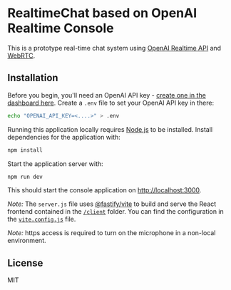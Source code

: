 # RealtimeChat based on OpenAI Realtime Console

This is a prototype real-time chat system using [OpenAI Realtime API](https://platform.openai.com/docs/guides/realtime) and [WebRTC](https://platform.openai.com/docs/guides/realtime-webrtc).

## Installation

Before you begin, you'll need an OpenAI API key - [create one in the dashboard here](https://platform.openai.com/settings/api-keys). Create a `.env` file to set your OpenAI API key in there:

```bash
echo "OPENAI_API_KEY=<....>" > .env
```

Running this application locally requires [Node.js](https://nodejs.org/) to be installed. Install dependencies for the application with:

```bash
npm install
```

Start the application server with:

```bash
npm run dev
```

This should start the console application on [http://localhost:3000](http://localhost:3000).

_Note:_ The `server.js` file uses [@fastify/vite](https://fastify-vite.dev/) to build and serve the React frontend contained in the [`/client`](./client) folder. You can find the configuration in the [`vite.config.js`](./vite.config.js) file.

_Note:_ https access is required to turn on the microphone in a non-local environment.

## License

MIT
